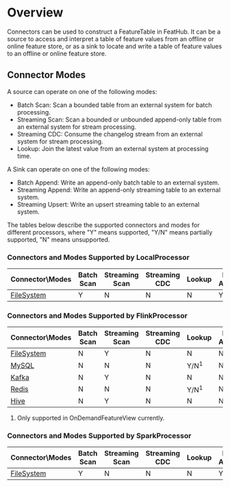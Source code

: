 # Overview

Connectors can be used to construct a FeatureTable in FeatHub. It can be a 
source to access and interpret a table of feature values from an offline or online 
feature store, or as a sink to locate and write a table of feature values to an offline 
or online feature store. 

## Connector Modes

A source can operate on one of the following modes:
- Batch Scan: Scan a bounded table from an external system for batch processing.
- Streaming Scan: Scan a bounded or unbounded append-only table from an external system 
  for stream processing.
- Streaming CDC: Consume the changelog stream from an external system for stream 
  processing.
- Lookup: Join the latest value from an external system at processing time.

A Sink can operate on one of the following modes:
- Batch Append: Write an append-only batch table to an external system.
- Streaming Append: Write an append-only streaming table to an external system.
- Streaming Upsert: Write an upsert streaming table to an external system.


The tables below describe the supported connectors and modes for different processors, 
where "Y" means supported, "Y/N" means partially supported, "N" means unsupported.

### Connectors and Modes Supported by LocalProcessor

| Connector\Modes             | Batch Scan | Streaming Scan | Streaming CDC | Lookup          | Batch Append | Streaming Append | Streaming Upsert |
|-----------------------------|------------|----------------|---------------|-----------------|--------------|------------------|------------------|
| [FileSystem](filesystem.md) | Y          | N              | N             | N               | Y            | N                | N                |

### Connectors and Modes Supported by FlinkProcessor

| Connector\Modes             | Batch Scan | Streaming Scan | Streaming CDC | Lookup          | Batch Append | Streaming Append | Streaming Upsert |
|-----------------------------|------------|----------------|---------------|-----------------|--------------|------------------|------------------|
| [FileSystem](filesystem.md) | N          | Y              | N             | N               | N            | Y                | N                |
| [MySQL](mysql.md)           | N          | N              | N             | Y/N<sup>1</sup> | N            | Y                | Y                |
| [Kafka](kafka.md)           | N          | Y              | N             | N               | N            | Y                | N                |
| [Redis](redis.md)           | N          | N              | N             | Y/N<sup>1</sup> | N            | N                | Y                |
| [Hive](hive.md)             | N          | Y              | N             | N               | N            | Y                | N                |

1. Only supported in OnDemandFeatureView currently.

### Connectors and Modes Supported by SparkProcessor

| Connector\Modes             | Batch Scan | Streaming Scan | Streaming CDC | Lookup          | Batch Append | Streaming Append | Streaming Upsert |
|-----------------------------|------------|----------------|---------------|-----------------|--------------|------------------|------------------|
| [FileSystem](filesystem.md) | Y          | N              | N             | N               | Y            | N                | N                |
